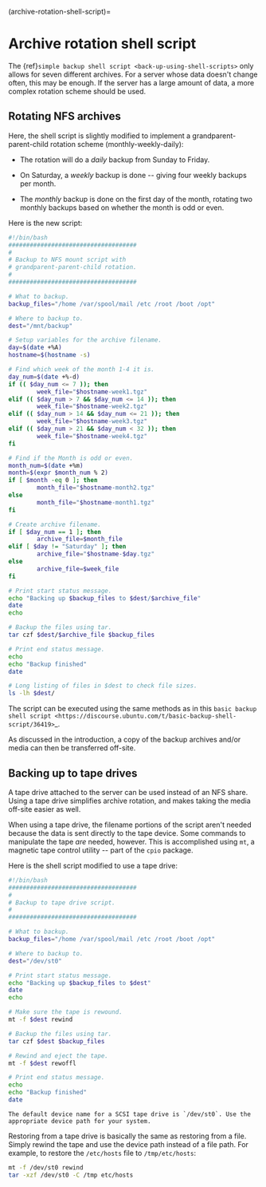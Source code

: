 (archive-rotation-shell-script)=

# Archive rotation shell script

The {ref}`simple backup shell script <back-up-using-shell-scripts>` only allows for seven different archives. For a server whose data doesn't change often, this may be enough. If the server has a large amount of data, a more complex rotation scheme should be used.

## Rotating NFS archives

Here, the shell script is slightly modified to implement a grandparent-parent-child rotation scheme (monthly-weekly-daily):

- The rotation will do a *daily* backup from Sunday to Friday.

- On Saturday, a *weekly* backup is done -- giving four weekly backups per month.

- The *monthly* backup is done on the first day of the month, rotating two monthly backups based on whether the month is odd or even.

Here is the new script:

```sh
#!/bin/bash
####################################
#
# Backup to NFS mount script with
# grandparent-parent-child rotation.
#
####################################

# What to backup.
backup_files="/home /var/spool/mail /etc /root /boot /opt"

# Where to backup to.
dest="/mnt/backup"

# Setup variables for the archive filename.
day=$(date +%A)
hostname=$(hostname -s)

# Find which week of the month 1-4 it is.
day_num=$(date +%-d)
if (( $day_num <= 7 )); then
        week_file="$hostname-week1.tgz"
elif (( $day_num > 7 && $day_num <= 14 )); then
        week_file="$hostname-week2.tgz"
elif (( $day_num > 14 && $day_num <= 21 )); then
        week_file="$hostname-week3.tgz"
elif (( $day_num > 21 && $day_num < 32 )); then
        week_file="$hostname-week4.tgz"
fi

# Find if the Month is odd or even.
month_num=$(date +%m)
month=$(expr $month_num % 2)
if [ $month -eq 0 ]; then
        month_file="$hostname-month2.tgz"
else
        month_file="$hostname-month1.tgz"
fi

# Create archive filename.
if [ $day_num == 1 ]; then
        archive_file=$month_file
elif [ $day != "Saturday" ]; then
        archive_file="$hostname-$day.tgz"
else
        archive_file=$week_file
fi

# Print start status message.
echo "Backing up $backup_files to $dest/$archive_file"
date
echo

# Backup the files using tar.
tar czf $dest/$archive_file $backup_files

# Print end status message.
echo
echo "Backup finished"
date

# Long listing of files in $dest to check file sizes.
ls -lh $dest/
```

The script can be executed using the same methods as in this `basic backup shell script <https://discourse.ubuntu.com/t/basic-backup-shell-script/36419>`_.

As discussed in the introduction, a copy of the backup archives and/or media can then be transferred off-site.

## Backing up to tape drives

A tape drive attached to the server can be used instead of an NFS share. Using a tape drive simplifies archive rotation, and makes taking the media off-site easier as well.

When using a tape drive, the filename portions of the script aren't needed because the data is sent directly to the tape device. Some commands to manipulate the tape *are* needed, however. This is accomplished using `mt`, a magnetic tape control utility -- part of the `cpio` package.

Here is the shell script modified to use a tape drive:

```sh
#!/bin/bash
####################################
#
# Backup to tape drive script.
#
####################################

# What to backup.
backup_files="/home /var/spool/mail /etc /root /boot /opt"

# Where to backup to.
dest="/dev/st0"

# Print start status message.
echo "Backing up $backup_files to $dest"
date
echo

# Make sure the tape is rewound.
mt -f $dest rewind

# Backup the files using tar.
tar czf $dest $backup_files

# Rewind and eject the tape.
mt -f $dest rewoffl

# Print end status message.
echo
echo "Backup finished"
date
```

```{note}
The default device name for a SCSI tape drive is `/dev/st0`. Use the appropriate device path for your system.
```

Restoring from a tape drive is basically the same as restoring from a file. Simply rewind the tape and use the device path instead of a file path. For example, to restore the `/etc/hosts` file to `/tmp/etc/hosts`:

```bash
mt -f /dev/st0 rewind
tar -xzf /dev/st0 -C /tmp etc/hosts
```

